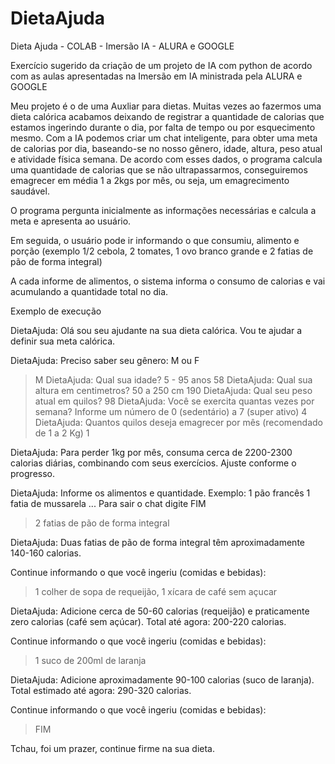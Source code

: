 # DietaAjuda
Dieta Ajuda - COLAB - Imersão IA - ALURA e GOOGLE

Exercício sugerido da criação de um projeto de IA com python de acordo com as aulas apresentadas na Imersão em IA ministrada pela ALURA e GOOGLE

Meu projeto é o de uma Auxliar para dietas. Muitas vezes ao fazermos uma dieta calórica acabamos deixando de registrar a quantidade de calorias que
estamos ingerindo durante o dia, por falta de tempo ou por esquecimento mesmo. Com a IA podemos criar um chat inteligente, para obter uma meta de calorias por dia, 
baseando-se no nosso gênero, idade, altura, peso atual e atividade física semana. De acordo com esses dados, o programa calcula uma quantidade de 
calorias que se não ultrapassarmos, conseguiremos emagrecer em média 1 a 2kgs por mês, ou seja, um emagrecimento saudável.

O programa pergunta inicialmente as informações necessárias  e calcula a meta e apresenta ao usuário.

Em seguida, o usuário pode ir informando o que consumiu, alimento e porção  (exemplo 1/2 cebola, 2 tomates, 1 ovo branco grande e 2 fatias de pão 
de forma integral)

A cada informe de alimentos, o sistema informa o consumo de calorias e vai acumulando a quantidade total no dia.

Exemplo de execução

DietaAjuda: Olá sou seu ajudante na sua dieta calórica.
Vou te ajudar a definir sua meta calórica.

DietaAjuda: Preciso saber seu gênero: M ou F
> M
DietaAjuda: Qual sua idade? 5 - 95 anos
> 58
DietaAjuda: Qual sua altura em centimetros? 50 a 250 cm
> 190
DietaAjuda: Qual seu peso atual em quilos?
> 98
DietaAjuda: Você se exercita quantas vezes por semana?
Informe um número de 0 (sedentário) a 7 (super ativo)
> 4
DietaAjuda: Quantos quilos deseja emagrecer por mês
(recomendado de 1 a 2 Kg)
> 1



DietaAjuda: Para perder 1kg por mês, consuma cerca de 2200-2300 calorias diárias, combinando com seus exercícios. Ajuste conforme o progresso.

DietaAjuda: Informe os alimentos e quantidade.
Exemplo:
1 pão francês
1 fatia de mussarela
...
Para sair o chat digite FIM

> 2 fatias de pão de forma integral

DietaAjuda: Duas fatias de pão de forma integral têm aproximadamente 140-160 calorias.

Continue informando o que você ingeriu (comidas e bebidas):

> 1 colher de sopa de requeijão, 1 xícara de café sem açucar

DietaAjuda: Adicione cerca de 50-60 calorias (requeijão) e praticamente zero calorias (café sem açúcar). Total até agora: 200-220 calorias.

Continue informando o que você ingeriu (comidas e bebidas):

> 1 suco de 200ml de laranja

DietaAjuda: Adicione aproximadamente 90-100 calorias (suco de laranja). Total estimado até agora: 290-320 calorias.

Continue informando o que você ingeriu (comidas e bebidas):
> FIM

Tchau, foi um prazer, continue firme na sua dieta.




